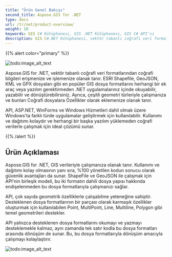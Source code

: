 ```yaml
---
title: "Ürün Genel Bakışı"
second_title: Aspose.GIS for .NET
type: docs
url: /tr/net/product-overview/
weight: 10
keywords: GIS C# Kütüphanesi, GIS .NET Kütüphanesi, GIS C# API'si
description: GIS C#.NET Kütüphanesi, vektör tabanlı coğrafi veri formatlarında coğrafi verileri almak ve düzenlemek için kullanılabilir. ESRI Shapefile, GeoJSON, KML ve GPX dosyaları gibi çoğu önemli GIS dosya formatı, ek araç veya yazılıma ihtiyaç duymadan .NET uygulamalarınız içinde okunabilir, yazılabilir ve dönüştürülebilir. API tarafından desteklenen temel geometriler Point, MultiPoint, Line, Multiline ve Polygon'dur ve desteklenen dosya formatlarında karmaşık özellikler oluşturmak için kullanılabilir.
---
```


{{% alert color="primary" %}} 

![todo:image_alt_text](product-overview_1)

Aspose.GIS for .NET, vektör tabanlı coğrafi veri formatlarından coğrafi bilgileri erişmenize ve işlemenize olanak tanır. ESRI Shapefile, GeoJSON, KML ve GPX dosyaları gibi en popüler GIS dosya formatlarını herhangi bir ek araç veya yazılım gerektirmeden .NET uygulamalarınız içinde okuyabilir, yazabilir ve dönüştürebilirsiniz. Ayrıca, çeşitli geometri türleriyle çalışmanıza ve bunları Coğrafi dosyalara Özellikler olarak eklemenize olanak tanır.

API, ASP.NET, WinForms ve Windows Hizmetleri dahil olmak üzere Windows'ta farklı türde uygulamalar geliştirmek için kullanılabilir. Kullanımı ve dağıtımı kolaydır ve herhangi bir başka yazılım yüklemeden coğrafi verilerle çalışmak için ideal çözümü sunar.

{{% /alert %}} 
## **Ürün Açıklaması**
Aspose.GIS for .NET, GIS verileriyle çalışmanıza olanak tanır. Kullanımı ve dağıtımı kolay olmasının yanı sıra, %100 yönetilen kodun sonucu olarak güvenlik avantajları da sunar. ShapeFile ve GeoJSON ile çalışmak için API'nin birleşik modeli, bu iki formatın dahili dosya yapısı hakkında endişelenmeden bu dosya formatlarıyla çalışmanızı sağlar.

API, çok sayıda geometrik özelliklerle çalışabilme yeteneğine sahiptir. Desteklenen dosya formatlarının bir parçası olarak karmaşık özellikler oluşturmak için kullanılabilen Point, MultiPoint, Line, Multiline, Polygon gibi temel geometrileri destekler.

API yalnızca desteklenen dosya formatlarını okumayı ve yazmayı desteklemekle kalmaz, aynı zamanda tek satır kodla bu dosya formatları arasında dönüşüm de sunar. Bu, bu dosya formatlarıyla dönüşüm amacıyla çalışmayı kolaylaştırır.

![todo:image_alt_text](product-overview_2.png)

